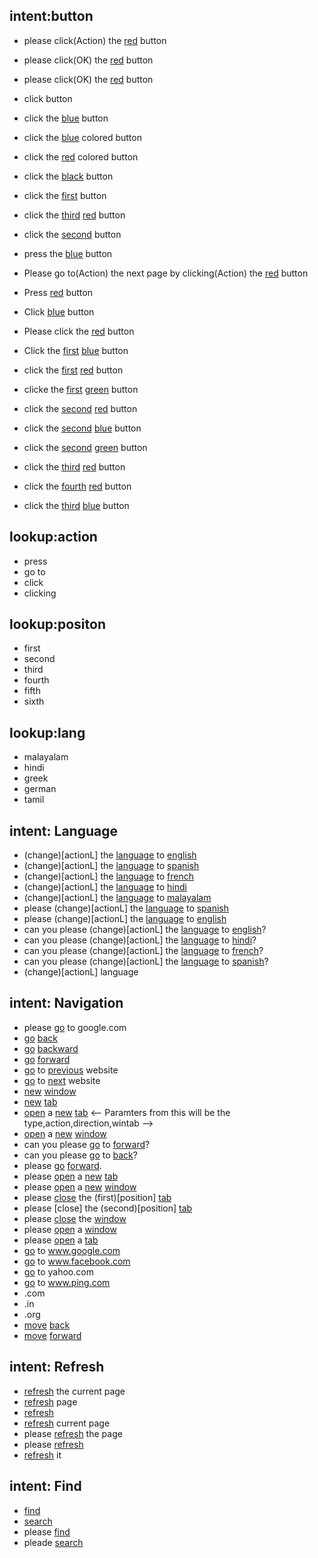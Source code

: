 

## intent:button
- please click(Action) the [red](color) button
- please click(OK) the [red](color) button
- please click(OK) the [red](color) button

- click button 
- click the [blue](color) button
- click the [blue](color) colored button
- click the [red](color) colored button
- click the [black](color) button 
- click the [first](position) button
- click the [third](position) [red](color) button
- click the [second](position) button
- press the [blue](color) button
- Please go to(Action) the next page by clicking(Action) the [red](color) button
- Press [red](color) button
- Click [blue](color) button
- Please click the [red](color) button
- Click the [first](position) [blue](color) button
- click the [first](position) [red](color) button
- clicke the [first](position) [green](color) button
- click the [second](position) [red](color) button
- click the [second](position) [blue](color) button
- click the [second](position) [green](color) button
- click the [third](position)  [red](color) button
- click the [fourth](position) [red](color) button
- click the [third](position) [blue](color) button

## lookup:action   <!-- lookup table list -->
- press
- go to
- click
- clicking

## lookup:positon   <!-- lookup table list -->
- first 
- second
- third
- fourth 
- fifth
- sixth

## lookup:lang
- malayalam
- hindi
- greek
- german
- tamil

## intent: Language
- (change)[actionL] the [language](lang1) to [english](lang)
- (change)[actionL] the [language](lang1) to [spanish](lang)
- (change)[actionL] the [language](lang1) to [french](lang)   <!-- Try to add synonyms -->
- (change)[actionL] the [language](lang1) to [hindi](lang)
- (change)[actionL] the [language](lang1) to [malayalam](lang)
- please (change)[actionL] the [language](lang1) to [spanish](lang)
- please (change)[actionL] the [language](lang1) to [english](lang)
- can you please (change)[actionL] the [language](lang1) to [english](lang)?
- can you please (change)[actionL] the [language](lang1) to [hindi](lang)?
- can you please (change)[actionL] the [language](lang1) to [french](lang)?
- can you please (change)[actionL] the [language](lang1) to [spanish](lang)?
- (change)[actionL] language  
<!-- Default Language is English -->


## intent: Navigation
- please [go](action) to google.com 
- [go](action) [back](direction) 
- [go](action) [backward](direction) 
- [go](action) [forward](direction)
- [go](action) to [previous](direction) website
- [go](action) to [next](direction) website
- [new](type) [window](type)
- [new](type) [tab](type)
- [open](action) a [new](type) [tab](wintab) <-- Paramters from this will be the type,action,direction,wintab -->
- [open](action) a [new](type) [window](wintab) <!-- Default Language is New tab -->
- can you please [go](action) to [forward](direction)?
- can you please [go](action) to [back](direction)?
- please [go](action) [forward](direction).
- please [open](action) a [new](type) [tab](wintab)
- please [open](action) a [new](type) [window](wintab)
- please [close](action) the (first)[position] [tab](wintab)
- please [close] the (second)[position] [tab](wintab)
- please [close](action) the [window](wintab)
- please [open](action) a [window](wintab) 
- please [open](action) a [tab](wintab)
- [go](action) to www.google.com
- [go](action) to www.facebook.com
- [go](action) to yahoo.com
- [go](action) to www.ping.com
- .com
- .in
- .org
- [move](action) [back](direction)
- [move](action) [forward](direction)

## intent: Refresh
- [refresh](actionr) the current page
- [refresh](actionr) page
- [refresh](actionr)
- [refresh](actionr) current page
- please [refresh](actionr) the page
- please [refresh](actionr)
- [refresh](actionr) it

## intent: Find
- [find](actionf) 
- [search](actionf)
- please [find](actionf)
- pleade [search](actionf)


